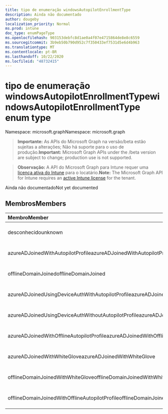 ```yaml
---
title: tipo de enumeração windowsAutopilotEnrollmentType
description: Ainda não documentado
author: dougeby
localization_priority: Normal
ms.prod: intune
doc_type: enumPageType
ms.openlocfilehash: 903153debfc8d1ae0a4f07e4715864de8e8c6559
ms.sourcegitcommit: 3b9eb50b790d952c7f350433ef7531d5e6d4b963
ms.translationtype: MT
ms.contentlocale: pt-BR
ms.lasthandoff: 10/22/2020
ms.locfileid: "48732415"
---
```

# <a name="windowsautopilotenrollmenttype-enum-type"></a><span data-ttu-id="04479-103">tipo de enumeração windowsAutopilotEnrollmentType</span><span class="sxs-lookup"><span data-stu-id="04479-103">windowsAutopilotEnrollmentType enum type</span></span>

<span data-ttu-id="04479-104">Namespace: microsoft.graph</span><span class="sxs-lookup"><span data-stu-id="04479-104">Namespace: microsoft.graph</span></span>

> <span data-ttu-id="04479-105">**Importante:** As APIs do Microsoft Graph na versão/beta estão sujeitas a alterações; Não há suporte para o uso de produção.</span><span class="sxs-lookup"><span data-stu-id="04479-105">**Important:** Microsoft Graph APIs under the /beta version are subject to change; production use is not supported.</span></span>

> <span data-ttu-id="04479-106">**Observação:** A API do Microsoft Graph para Intune requer uma [licença ativa do Intune](https://go.microsoft.com/fwlink/?linkid=839381) para o locatário.</span><span class="sxs-lookup"><span data-stu-id="04479-106">**Note:** The Microsoft Graph API for Intune requires an [active Intune license](https://go.microsoft.com/fwlink/?linkid=839381) for the tenant.</span></span>

<span data-ttu-id="04479-107">Ainda não documentado</span><span class="sxs-lookup"><span data-stu-id="04479-107">Not yet documented</span></span>

## <a name="members"></a><span data-ttu-id="04479-108">Membros</span><span class="sxs-lookup"><span data-stu-id="04479-108">Members</span></span>
|<span data-ttu-id="04479-109">Membro</span><span class="sxs-lookup"><span data-stu-id="04479-109">Member</span></span>|<span data-ttu-id="04479-110">Valor</span><span class="sxs-lookup"><span data-stu-id="04479-110">Value</span></span>|<span data-ttu-id="04479-111">Descrição</span><span class="sxs-lookup"><span data-stu-id="04479-111">Description</span></span>|
|:---|:---|:---|
|<span data-ttu-id="04479-112">desconhecido</span><span class="sxs-lookup"><span data-stu-id="04479-112">unknown</span></span>|<span data-ttu-id="04479-113">,0</span><span class="sxs-lookup"><span data-stu-id="04479-113">0</span></span>|<span data-ttu-id="04479-114">Ainda não documentado</span><span class="sxs-lookup"><span data-stu-id="04479-114">Not yet documented</span></span>|
|<span data-ttu-id="04479-115">azureADJoinedWithAutopilotProfile</span><span class="sxs-lookup"><span data-stu-id="04479-115">azureADJoinedWithAutopilotProfile</span></span>|<span data-ttu-id="04479-116">1</span><span class="sxs-lookup"><span data-stu-id="04479-116">1</span></span>|<span data-ttu-id="04479-117">Ainda não documentado</span><span class="sxs-lookup"><span data-stu-id="04479-117">Not yet documented</span></span>|
|<span data-ttu-id="04479-118">offlineDomainJoined</span><span class="sxs-lookup"><span data-stu-id="04479-118">offlineDomainJoined</span></span>|<span data-ttu-id="04479-119">duas</span><span class="sxs-lookup"><span data-stu-id="04479-119">2</span></span>|<span data-ttu-id="04479-120">Ainda não documentado</span><span class="sxs-lookup"><span data-stu-id="04479-120">Not yet documented</span></span>|
|<span data-ttu-id="04479-121">azureADJoinedUsingDeviceAuthWithAutopilotProfile</span><span class="sxs-lookup"><span data-stu-id="04479-121">azureADJoinedUsingDeviceAuthWithAutopilotProfile</span></span>|<span data-ttu-id="04479-122">3D</span><span class="sxs-lookup"><span data-stu-id="04479-122">3</span></span>|<span data-ttu-id="04479-123">Ainda não documentado</span><span class="sxs-lookup"><span data-stu-id="04479-123">Not yet documented</span></span>|
|<span data-ttu-id="04479-124">azureADJoinedUsingDeviceAuthWithoutAutopilotProfile</span><span class="sxs-lookup"><span data-stu-id="04479-124">azureADJoinedUsingDeviceAuthWithoutAutopilotProfile</span></span>|<span data-ttu-id="04479-125">4 </span><span class="sxs-lookup"><span data-stu-id="04479-125">4</span></span>|<span data-ttu-id="04479-126">Ainda não documentado</span><span class="sxs-lookup"><span data-stu-id="04479-126">Not yet documented</span></span>|
|<span data-ttu-id="04479-127">azureADJoinedWithOfflineAutopilotProfile</span><span class="sxs-lookup"><span data-stu-id="04479-127">azureADJoinedWithOfflineAutopilotProfile</span></span>|<span data-ttu-id="04479-128">5 </span><span class="sxs-lookup"><span data-stu-id="04479-128">5</span></span>|<span data-ttu-id="04479-129">Ainda não documentado</span><span class="sxs-lookup"><span data-stu-id="04479-129">Not yet documented</span></span>|
|<span data-ttu-id="04479-130">azureADJoinedWithWhiteGlove</span><span class="sxs-lookup"><span data-stu-id="04479-130">azureADJoinedWithWhiteGlove</span></span>|<span data-ttu-id="04479-131">6 </span><span class="sxs-lookup"><span data-stu-id="04479-131">6</span></span>|<span data-ttu-id="04479-132">Ainda não documentado</span><span class="sxs-lookup"><span data-stu-id="04479-132">Not yet documented</span></span>|
|<span data-ttu-id="04479-133">offlineDomainJoinedWithWhiteGlove</span><span class="sxs-lookup"><span data-stu-id="04479-133">offlineDomainJoinedWithWhiteGlove</span></span>|<span data-ttu-id="04479-134">7 </span><span class="sxs-lookup"><span data-stu-id="04479-134">7</span></span>|<span data-ttu-id="04479-135">Ainda não documentado</span><span class="sxs-lookup"><span data-stu-id="04479-135">Not yet documented</span></span>|
|<span data-ttu-id="04479-136">offlineDomainJoinedWithOfflineAutopilotProfile</span><span class="sxs-lookup"><span data-stu-id="04479-136">offlineDomainJoinedWithOfflineAutopilotProfile</span></span>|<span data-ttu-id="04479-137">8 </span><span class="sxs-lookup"><span data-stu-id="04479-137">8</span></span>|<span data-ttu-id="04479-138">Ainda não documentado</span><span class="sxs-lookup"><span data-stu-id="04479-138">Not yet documented</span></span>|






